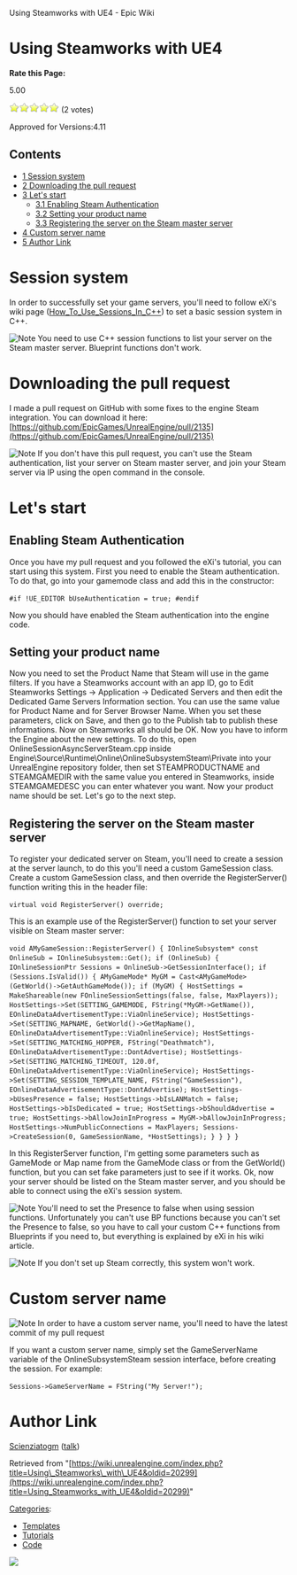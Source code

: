 Using Steamworks with UE4 - Epic Wiki                    

Using Steamworks with UE4
=========================

**Rate this Page:**

5.00

![](/extensions/VoteNY/images/star_on.gif)![](/extensions/VoteNY/images/star_on.gif)![](/extensions/VoteNY/images/star_on.gif)![](/extensions/VoteNY/images/star_on.gif)![](/extensions/VoteNY/images/star_on.gif) (2 votes)

Approved for Versions:4.11

Contents
--------

*   [1 Session system](#Session_system)
*   [2 Downloading the pull request](#Downloading_the_pull_request)
*   [3 Let's start](#Let.27s_start)
    *   [3.1 Enabling Steam Authentication](#Enabling_Steam_Authentication)
    *   [3.2 Setting your product name](#Setting_your_product_name)
    *   [3.3 Registering the server on the Steam master server](#Registering_the_server_on_the_Steam_master_server)
*   [4 Custom server name](#Custom_server_name)
*   [5 Author Link](#Author_Link)

Session system
==============

In order to successfully set your game servers, you'll need to follow eXi's wiki page ([How\_To\_Use\_Sessions\_In\_C++](/How_To_Use_Sessions_In_C%2B%2B "How To Use Sessions In C++")) to set a basic session system in C++.

![Note](https://d26ilriwvtzlb.cloudfront.net/b/b3/Icon_template_warning1.png) You need to use C++ session functions to list your server on the Steam master server. Blueprint functions don't work.

Downloading the pull request
============================

I made a pull request on GitHub with some fixes to the engine Steam integration. You can download it here: [https://github.com/EpicGames/UnrealEngine/pull/2135](https://github.com/EpicGames/UnrealEngine/pull/2135)

![Note](https://d26ilriwvtzlb.cloudfront.net/b/b3/Icon_template_warning1.png) If you don't have this pull request, you can't use the Steam authentication, list your server on Steam master server, and join your Steam server via IP using the open command in the console.

Let's start
===========

Enabling Steam Authentication
-----------------------------

Once you have my pull request and you followed the eXi's tutorial, you can start using this system. First you need to enable the Steam authentication. To do that, go into your gamemode class and add this in the constructor:

`#if !UE_EDITOR
bUseAuthentication = true;
#endif` 

Now you should have enabled the Steam authentication into the engine code.

Setting your product name
-------------------------

Now you need to set the Product Name that Steam will use in the game filters. If you have a Steamworks account with an app ID, go to Edit Steamworks Settings -> Application -> Dedicated Servers and then edit the Dedicated Game Servers Information section. You can use the same value for Product Name and for Server Browser Name. When you set these parameters, click on Save, and then go to the Publish tab to publish these informations. Now on Steamworks all should be OK. Now you have to inform the Engine about the new settings. To do this, open OnlineSessionAsyncServerSteam.cpp inside Engine\\Source\\Runtime\\Online\\OnlineSubsystemSteam\\Private into your UnrealEngine repository folder, then set STEAMPRODUCTNAME and STEAMGAMEDIR with the same value you entered in Steamworks, inside STEAMGAMEDESC you can enter whatever you want. Now your product name should be set. Let's go to the next step.

Registering the server on the Steam master server
-------------------------------------------------

To register your dedicated server on Steam, you'll need to create a session at the server launch, to do this you'll need a custom GameSession class. Create a custom GameSession class, and then override the RegisterServer() function writing this in the header file:

`virtual void RegisterServer() override;` 

This is an example use of the RegisterServer() function to set your server visible on Steam master server:

`void AMyGameSession::RegisterServer()
{
    IOnlineSubsystem* const OnlineSub = IOnlineSubsystem::Get();
    if (OnlineSub)
    {
        IOnlineSessionPtr Sessions = OnlineSub->GetSessionInterface();
        if (Sessions.IsValid())
        {
            AMyGameMode* MyGM = Cast<AMyGameMode>(GetWorld()->GetAuthGameMode());
            if (MyGM)
            {
                HostSettings = MakeShareable(new FOnlineSessionSettings(false, false, MaxPlayers));
                HostSettings->Set(SETTING_GAMEMODE, FString(*MyGM->GetName()), EOnlineDataAdvertisementType::ViaOnlineService);
                HostSettings->Set(SETTING_MAPNAME, GetWorld()->GetMapName(), EOnlineDataAdvertisementType::ViaOnlineService);
                HostSettings->Set(SETTING_MATCHING_HOPPER, FString("Deathmatch"), EOnlineDataAdvertisementType::DontAdvertise);
                HostSettings->Set(SETTING_MATCHING_TIMEOUT, 120.0f, EOnlineDataAdvertisementType::ViaOnlineService);
                HostSettings->Set(SETTING_SESSION_TEMPLATE_NAME, FString("GameSession"), EOnlineDataAdvertisementType::DontAdvertise);
                HostSettings->bUsesPresence = false;
                HostSettings->bIsLANMatch = false;
                HostSettings->bIsDedicated = true;
                HostSettings->bShouldAdvertise = true;
                HostSettings->bAllowJoinInProgress = MyGM->bAllowJoinInProgress;
                HostSettings->NumPublicConnections = MaxPlayers;
                Sessions->CreateSession(0, GameSessionName, *HostSettings);
            }
        }
    }
}` 

In this RegisterServer function, I'm getting some parameters such as GameMode or Map name from the GameMode class or from the GetWorld() function, but you can set fake parameters just to see if it works. Ok, now your server should be listed on the Steam master server, and you should be able to connect using the eXi's session system.

![Note](https://d26ilriwvtzlb.cloudfront.net/a/a5/Icon_template_note1.png) You'll need to set the Presence to false when using session functions. Unfortunately you can't use BP functions because you can't set the Presence to false, so you have to call your custom C++ functions from Blueprints if you need to, but everything is explained by eXi in his wiki article.

![Note](https://d26ilriwvtzlb.cloudfront.net/a/a5/Icon_template_note1.png) If you don't set up Steam correctly, this system won't work.

Custom server name
==================

![Note](https://d26ilriwvtzlb.cloudfront.net/a/a5/Icon_template_note1.png) In order to have a custom server name, you'll need to have the latest commit of my pull request

If you want a custom server name, simply set the GameServerName variable of the OnlineSubsystemSteam session interface, before creating the session. For example:

`Sessions->GameServerName = FString("My Server!");` 

Author Link
===========

[Scienziatogm](/index.php?title=User:Scienziatogm&action=edit&redlink=1 "User:Scienziatogm (page does not exist)") ([talk](/index.php?title=User_talk:Scienziatogm&action=edit&redlink=1 "User talk:Scienziatogm (page does not exist)"))

Retrieved from "[https://wiki.unrealengine.com/index.php?title=Using\_Steamworks\_with\_UE4&oldid=20299](https://wiki.unrealengine.com/index.php?title=Using_Steamworks_with_UE4&oldid=20299)"

[Categories](/Special:Categories "Special:Categories"):

*   [Templates](/Category:Templates "Category:Templates")
*   [Tutorials](/Category:Tutorials "Category:Tutorials")
*   [Code](/Category:Code "Category:Code")

  ![](https://tracking.unrealengine.com/track.png)